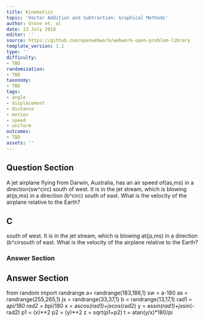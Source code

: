 ```yaml
---
title: Kinematics
topic: 'Vector Addition and Subtraction: Graphical Methods'
author: Urone et. al
date: 13 July 2018
editor: ''
source: https://github.com/openwebwork/webwork-open-problem-library
template_version: 1.1
type: ''
difficulty:
- TBD
randomization:
- TBD
taxonomy:
- TBD
tags:
- angle
- displacement
- distance
- motion
- speed
- uniform
outcomes:
- TBD
assets: ''
---
```


## Question Section 

A jet airplane flying from Darwin, Australia, has an air speed of(as,ms) in a direction(sw^circ) south of west. It is in the jet stream, which is blowing at(js,ms) in a direction (b^circ) south of east. What is the velocity of the airplane relative to the Earth?

## C
south of west. It is in the jet stream, which is blowing at(js,ms) in a direction (b^cirsouth of east. What is the velocity of the airplane relative to the Earth?
### Answer Section


## Answer Section

from random import randrange
a= randrange(183,186,1)
sw = a-180
as = randrange(255,265,1)
js = randrange(33,37,1)
b = randrange(13,17,1)
rad1 = a*pi/180
rad2 = b*pi/180
x = as*cos(rad1)+js*cos(rad2)
y = as*sin(rad1)+js*sin(-rad2)
p1 = (x)**2
p2 = (y)**2
z = sqrt(p1+p2)
t = atan(y/x)*180/pi